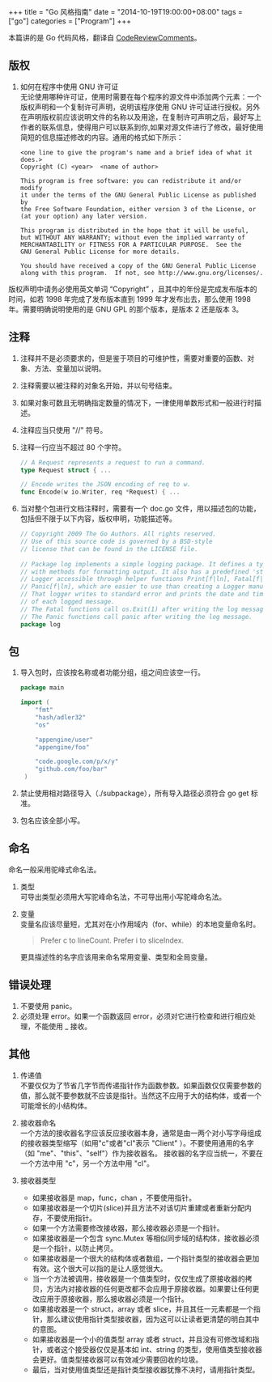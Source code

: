 +++
title = "Go 风格指南"
date = "2014-10-19T19:00:00+08:00"
tags = ["go"]
categories = ["Program"]
+++

本篇讲的是 Go 代码风格，翻译自 [CodeReviewComments](https://github.com/golang/go/wiki/CodeReviewComments)。

## 版权
1. 如何在程序中使用 GNU 许可证  
无论使用哪种许可证，使用时需要在每个程序的源文件中添加两个元素：一个版权声明和一个复制许可声明，说明该程序使用 GNU 许可证进行授权。另外在声明版权前应该说明文件的名称以及用途，在复制许可声明之后，最好写上作者的联系信息，使得用户可以联系到你,如果对源文件进行了修改，最好使用简短的信息描述修改的内容。通用的格式如下所示：

    ```none 
    <one line to give the program's name and a brief idea of what it does.>
    Copyright (C) <year>  <name of author>

    This program is free software: you can redistribute it and/or modify
    it under the terms of the GNU General Public License as published by
    the Free Software Foundation, either version 3 of the License, or
    (at your option) any later version.

    This program is distributed in the hope that it will be useful,
    but WITHOUT ANY WARRANTY; without even the implied warranty of
    MERCHANTABILITY or FITNESS FOR A PARTICULAR PURPOSE.  See the
    GNU General Public License for more details.

    You should have received a copy of the GNU General Public License
    along with this program.  If not, see http://www.gnu.org/licenses/.
    ```
版权声明中请务必使用英文单词 “Copyright” ，且其中的年份是完成发布版本的时间，如若 1998 年完成了发布版本直到 1999 年才发布出去，那么使用 1998 年。需要明确说明使用的是 GNU GPL 的那个版本，是版本 2 还是版本 3。

## 注释
1. 注释并不是必须要求的，但是鉴于项目的可维护性，需要对重要的函数、对象、方法、变量加以说明。
2. 注释需要以被注释的对象名开始，并以句号结束。
3. 如果对象可数且无明确指定数量的情况下，一律使用单数形式和一般进行时描述。
4. 注释应当只使用 "//" 符号。
5. 注释一行应当不超过 80 个字符。
   
    ```go
    // A Request represents a request to run a command.
    type Request struct { ...
    
    // Encode writes the JSON encoding of req to w.
    func Encode(w io.Writer, req *Request) { ...
	```
6. 当对整个包进行文档注释时，需要有一个 doc.go 文件，用以描述包的功能，包括但不限于以下内容，版权申明，功能描述等。
		
    ```go
    // Copyright 2009 The Go Authors. All rights reserved.
    // Use of this source code is governed by a BSD-style
    // license that can be found in the LICENSE file.
        
    // Package log implements a simple logging package. It defines a type, Logger,
    // with methods for formatting output. It also has a predefined 'standard'
    // Logger accessible through helper functions Print[f|ln], Fatal[f|ln], and
    // Panic[f|ln], which are easier to use than creating a Logger manually.
    // That logger writes to standard error and prints the date and time
    // of each logged message.
    // The Fatal functions call os.Exit(1) after writing the log message.
    // The Panic functions call panic after writing the log message.
    package log
	```	

## 包

1. 导入包时，应该按名称或者功能分组，组之间应该空一行。	

    ```go
    package main
    
    import (
        "fmt"
        "hash/adler32"
        "os"

        "appengine/user"
        "appengine/foo"

        "code.google.com/p/x/y"
        "github.com/foo/bar"
     )
    ```

2. 禁止使用相对路径导入（./subpackage），所有导入路径必须符合 go get 标准。
3. 包名应该全部小写。

## 命名

命名一般采用驼峰式命名法。

1. 类型  
	可导出类型必须用大写驼峰命名法，不可导出用小写驼峰命名法。

2. 变量  
  	变量名应该尽量短，尤其对在小作用域内（for、while）的本地变量命名时。
   
    >Prefer c to lineCount. Prefer i to sliceIndex.
	
    更具描述性的名字应该用来命名常用变量、类型和全局变量。


## 错误处理

1. 不要使用 panic。
2. 必须处理 error。如果一个函数返回 error，必须对它进行检查和进行相应处理，不能使用 _ 接收。

## 其他

1. 传递值  
	不要仅仅为了节省几字节而传递指针作为函数参数。如果函数仅仅需要参数的值，那么就不要参数就不应该是指针。当然这不应用于大的结构体，或者一个可能增长的小结构体。
     
2. 接收器命名  
	一个方法的接收器名字应该反应接收器本身，通常是由一两个对小写字母组成的接收器类型缩写（如用"c"或者"cl"表示 "Client" ）。不要使用通用的名字（如 "me"、"this"、"self"）作为接收器名。
      接收器的名字应当统一，不要在一个方法中用 "c"，另一个方法中用 "cl"。

3. 接收器类型  
	* 如果接收器是 map，func，chan	，不要使用指针。
	* 如果接收器是一个切片(slice)并且方法不对该切片重建或者重新分配内存，不要使用指针。
	* 如果一个方法需要修改接收器，那么接收器必须是一个指针。
	* 如果接收器是一个包含 sync.Mutex 等相似同步域的结构体，接收器必须是一个指针，以防止拷贝。
	* 如果接收器是一个很大的结构体或者数组，一个指针类型的接收器会更加有效。这个很大可以指的是让人感觉很大。
	* 当一个方法被调用，接收器是一个值类型时，仅仅生成了原接收器的拷贝，方法内对接收器的任何更改都不会应用于原接收器。如果要让任何更改应用于原接收器，那么接收器必须是一个指针。
	* 如果接收器是一个 struct，array 或者 slice，并且其任一元素都是一个指针，那么建议使用指针类型接收器，因为这可以让读者更清楚的明白其中的意图。
	* 如果接收器是一个小的值类型 array 或者 struct，并且没有可修改域和指针，或者这个接受器仅仅是基本如 int、string 的类型，使用值类型接收器会更好。值类型接收器可以有效减少需要回收的垃圾。
	* 最后，当对使用值类型还是指针类型接收器犹豫不决时，请用指针类型。

